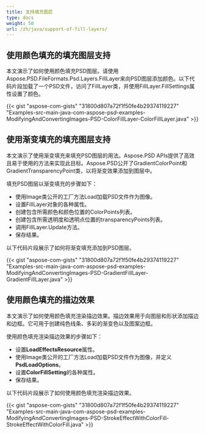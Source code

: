 ```yaml
---
title: 支持填充图层
type: docs
weight: 50
url: /zh/java/support-of-fill-layers/
---
```


## **使用颜色填充的填充图层支持**
本文演示了如何使用颜色填充PSD图层。请使用Aspose.PSD.FileFormats.Psd.Layers.FillLayer来向PSD图层添加颜色。以下代码片段加载了一个PSD文件，访问了FillLayer类，并使用FillLayer.FillSettings属性设置了颜色。

{{< gist "aspose-com-gists" "31800d807a72f1f50fe4b29374119227" "Examples-src-main-java-com-aspose-psd-examples-ModifyingAndConvertingImages-PSD-ColorFillLayer-ColorFillLayer.java" >}}
## **使用渐变填充的填充图层支持**
本文演示了使用渐变填充来填充PSD图层的用法。Aspose.PSD APIs提供了高效且易于使用的方法来实现此目标。Aspose.PSD公开了GradientColorPoint和GradientTransparencyPoint类，以将渐变效果添加到图层中。

填充PSD图层以渐变填充的步骤如下：

- 使用Image类公开的工厂方法Load加载PSD文件作为图像。
- 设置FillLayer对象的各种属性。
- 创建包含所需颜色和颜色位置的ColorPoints列表。
- 创建包含所需透明度和透明点位置的transparencyPoints列表。
- 调用FillLayer.Update方法。
- 保存结果。


以下代码片段展示了如何将渐变填充添加到PSD图层。

{{< gist "aspose-com-gists" "31800d807a72f1f50fe4b29374119227" "Examples-src-main-java-com-aspose-psd-examples-ModifyingAndConvertingImages-PSD-GradientFillLayer-GradientFillLayer.java" >}}


## **使用颜色填充的描边效果**
本文演示了如何使用颜色填充渲染描边效果。描边效果用于向图层和形状添加描边和边框。它可用于创建纯色线条、多彩的渐变色以及图案边框。

使用颜色填充渲染描边效果的步骤如下：

- 设置**LoadEffectsResource**属性。
- 使用Image类公开的工厂方法Load加载PSD文件作为图像，并定义**PsdLoadOptions**。
- 设置**ColorFillSetting**的各种属性。
- 保存结果。

以下代码片段展示了如何使用颜色填充渲染描边效果。

{{< gist "aspose-com-gists" "31800d807a72f1f50fe4b29374119227" "Examples-src-main-java-com-aspose-psd-examples-ModifyingAndConvertingImages-PSD-StrokeEffectWithColorFill-StrokeEffectWithColorFill.java" >}}
